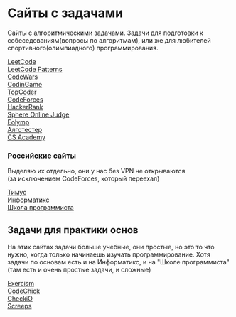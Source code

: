 # Сайты с задачами

Сайты с алгоритмическими задачами.
Задачи для подготовки к собеседованиям(вопросы по алгоритмам),
или же для любителей спортивного(олимпиадного) программирования.

[LeetCode](https://leetcode.com) \
[LeetCode Patterns](https://seanprashad.com/leetcode-patterns/) \
[CodeWars](https://www.codewars.com) \
[CodinGame](https://www.codingame.com) \
[TopCoder](https://www.topcoder.com) \
[CodeForces](https://codeforces.com) \
[HackerRank](https://www.hackerrank.com) \
[Sphere Online Judge](https://www.spoj.com) \
[Eolymp](https://www.eolymp.com) \
[Алготестер](https://algotester.com/uk) \
[CS Academy](https://csacademy.com)

### Российские сайты

Выделяю их отдельно, они у нас без VPN не открываются \
(за исключением CodeForces, который переехал)

[Тимус](https://acm.timus.ru) \
[Информатикс](https://informatics.msk.ru) \
[Школа программиста](https://acmp.ru)

## Задачи для практики основ

На этих сайтах задачи больше учебные,
они простые, но это то что нужно, когда
только начинаешь изучать программирование.
Хотя задачи по основам есть и на Информатикс, и на "Школе программиста"
(там есть и очень простые задачи, и сложные)

[Exercism](https://exercism.org) \
[CodeChick](https://codechick.io) \
[CheckiO](https://checkio.org) \
[Screeps](https://screeps.com)
